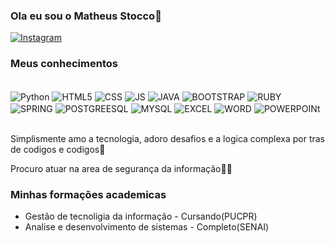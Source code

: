 ### Ola eu sou o Matheus Stocco👋

[![Instagram](https://img.shields.io/badge/Instagram-E4405F?style=for-the-badge&logo=instagram&logoColor=white)](https://www.instagram.com/stocco._/)

### Meus conhecimentos

<div style="display: inline)block"><br/>

<img align="center" alt="Python" src="https://img.shields.io/badge/Python-3776AB?style=for-the-badge&logo=python&logoColor=white"/>
<img align="center" alt="HTML5" src="https://img.shields.io/badge/HTML-239120?style=for-the-badge&logo=html5&logoColor=white"/>
<img align="center" alt="CSS" src="https://img.shields.io/badge/CSS-239120?&style=for-the-badge&logo=css3&logoColor=white"/>
<img align="center" alt="JS" src="https://img.shields.io/badge/JavaScript-F7DF1E?style=for-the-badge&logo=javascript&logoColor=black"/>
<img align="center" alt="JAVA" src="https://img.shields.io/badge/Java-ED8B00?style=for-the-badge&logo=openjdk&logoColor=white"/>
<img align="center" alt="BOOTSTRAP" src="https://img.shields.io/badge/Bootstrap-563D7C?style=for-the-badge&logo=bootstrap&logoColor=white)"/>
<img align="center" alt="RUBY" src="https://img.shields.io/badge/Ruby-CC342D?style=for-the-badge&logo=ruby&logoColor=white)"/>
<img align="center" alt="SPRING" src="https://img.shields.io/badge/Spring-6DB33F?style=for-the-badge&logo=spring&logoColor=white)"/>
<img align="center" alt="POSTGREESQL" src="https://img.shields.io/badge/PostgreSQL-316192?style=for-the-badge&logo=postgresql&logoColor=white)"/>
<img align="center" alt="MYSQL" src="https://img.shields.io/badge/MySQL-00000F?style=for-the-badge&logo=mysql&logoColor=white)"/>
<img align="center" alt="EXCEL" src="https://img.shields.io/badge/Microsoft_Excel-217346?style=for-the-badge&logo=microsoft-excel&logoColor=white)"/>
<img align="center" alt="WORD" src="https://img.shields.io/badge/Microsoft_Word-2B579A?style=for-the-badge&logo=microsoft-word&logoColor=white)"/>
<img align="center" alt="POWERPOINt" src="https://img.shields.io/badge/Microsoft_PowerPoint-B7472A?style=for-the-badge&logo=microsoft-powerpoint&logoColor=white)"/>

</div><br>

Simplismente amo a tecnologia, adoro desafios e a logica complexa por tras de codigos e codigos🙂

Procuro atuar na area de segurança da informação🐱‍💻

### Minhas formações academicas

-  Gestão de tecnoligia da informação - Cursando(PUCPR)
-  Analise e desenvolvimento de sistemas - Completo(SENAI)


